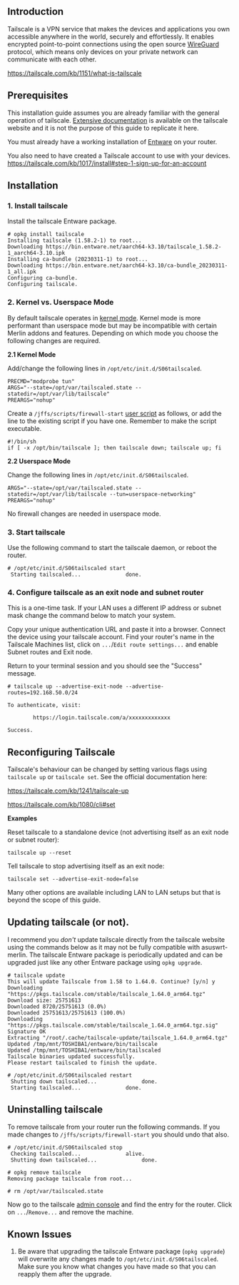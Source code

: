 ## Introduction
Tailscale is a VPN service that makes the devices and applications you own accessible anywhere in the world, securely and effortlessly. It enables encrypted point-to-point connections using the open source [WireGuard](https://www.wireguard.com/) protocol, which means only devices on your private network can communicate with each other.

https://tailscale.com/kb/1151/what-is-tailscale

## Prerequisites
This installation guide assumes you are already familiar with the general operation of tailscale. [Extensive documentation](https://tailscale.com/kb/1017/install) is available on the tailscale website and it is not the purpose of this guide to replicate it here.

You must already have a working installation of [Entware](https://github.com/RMerl/asuswrt-merlin.ng/wiki/Entware#the-easy-way) on your router.

You also need to have created a Tailscale account to use with your devices. https://tailscale.com/kb/1017/install#step-1-sign-up-for-an-account
## Installation
### 1. Install tailscale

Install the tailscale Entware package.
```
# opkg install tailscale
Installing tailscale (1.58.2-1) to root...
Downloading https://bin.entware.net/aarch64-k3.10/tailscale_1.58.2-1_aarch64-3.10.ipk
Installing ca-bundle (20230311-1) to root...
Downloading https://bin.entware.net/aarch64-k3.10/ca-bundle_20230311-1_all.ipk
Configuring ca-bundle.
Configuring tailscale.
```
### 2. Kernel vs. Userspace Mode
By default tailscale operates in [kernel mode](https://tailscale.com/kb/1177/kernel-vs-userspace-routers?q=userspace-networking). Kernel mode is more performant than userspace mode but may be incompatible with certain Merlin addons and features. Depending on which mode you choose the following changes are required.

**2.1 Kernel Mode**

Add/change the following lines in `/opt/etc/init.d/S06tailscaled`.
```
PRECMD="modprobe tun"
ARGS="--state=/opt/var/tailscaled.state --statedir=/opt/var/lib/tailscale"
PREARGS="nohup"
```
Create a `/jffs/scripts/firewall-start` [user script](https://github.com/RMerl/asuswrt-merlin.ng/wiki/User-scripts) as follows, or add the line to the existing script if you have one. Remember to make the script executable.
```
#!/bin/sh
if [ -x /opt/bin/tailscale ]; then tailscale down; tailscale up; fi
```

**2.2 Userspace Mode**

Change the following lines in `/opt/etc/init.d/S06tailscaled`.
```
ARGS="--state=/opt/var/tailscaled.state --statedir=/opt/var/lib/tailscale --tun=userspace-networking"
PREARGS="nohup"
```
No firewall changes are needed in userspace mode.
### 3. Start tailscale
Use the following command to start the tailscale daemon, or reboot the router.
```
# /opt/etc/init.d/S06tailscaled start
 Starting tailscaled...              done.
```
### 4. Configure tailscale as an exit node and subnet router
This is a one-time task. If your LAN uses a different IP address or subnet mask change the command below to match your system.

Copy your unique authentication URL and paste it into a browser. Connect the device using your tailscale account. Find your router's name in the Tailscale Machines list, click on `...`/`Edit route settings...` and enable Subnet routes and Exit node.

Return to your terminal session and you should see the "Success" message.

```
# tailscale up --advertise-exit-node --advertise-routes=192.168.50.0/24

To authenticate, visit:

        https://login.tailscale.com/a/xxxxxxxxxxxxx

Success.
```

## Reconfiguring Tailscale
Tailscale's behaviour can be changed by setting various flags using `tailscale up` or `tailscale set`. See the official documentation here:

https://tailscale.com/kb/1241/tailscale-up

https://tailscale.com/kb/1080/cli#set

**Examples**

Reset tailscale to a standalone device (not advertising itself as an exit node or subnet router):
```
tailscale up --reset
```
Tell tailscale to stop advertising itself as an exit node:
```
tailscale set --advertise-exit-node=false
```
Many other options are available including LAN to LAN setups but that is beyond the scope of this guide.

## Updating tailscale (or not).
I recommend you _don't_ update tailscale directly from the tailscale website using the commands below as it may not be fully compatible with asuswrt-merlin. The tailscale Entware package is periodically updated and can be upgraded just like any other Entware package using `opkg upgrade`.
```
# tailscale update
This will update Tailscale from 1.58 to 1.64.0. Continue? [y/n] y
Downloading "https://pkgs.tailscale.com/stable/tailscale_1.64.0_arm64.tgz"
Download size: 25751613
Downloaded 8720/25751613 (0.0%)
Downloaded 25751613/25751613 (100.0%)
Downloading "https://pkgs.tailscale.com/stable/tailscale_1.64.0_arm64.tgz.sig"
Signature OK
Extracting "/root/.cache/tailscale-update/tailscale_1.64.0_arm64.tgz"
Updated /tmp/mnt/TOSHIBA1/entware/bin/tailscale
Updated /tmp/mnt/TOSHIBA1/entware/bin/tailscaled
Tailscale binaries updated successfully.
Please restart tailscaled to finish the update.

# /opt/etc/init.d/S06tailscaled restart
 Shutting down tailscaled...              done.
 Starting tailscaled...              done.
```
## Uninstalling tailscale
To remove tailscale from your router run the following commands. If you made changes to `/jffs/scripts/firewall-start` you should undo that also.
```
# /opt/etc/init.d/S06tailscaled stop
 Checking tailscaled...              alive.
 Shutting down tailscaled...              done.

# opkg remove tailscale
Removing package tailscale from root...

# rm /opt/var/tailscaled.state
```
Now go to the tailscale [admin console](https://login.tailscale.com/admin/machines) and find the entry for the router. Click on `...`/`Remove...` and remove the machine.

## Known Issues
1. Be aware that upgrading the tailscale Entware package (`opkg upgrade`) will overwrite any changes made to `/opt/etc/init.d/S06tailscaled`. Make sure you know what changes you have made so that you can reapply them after the upgrade.
